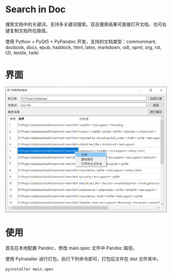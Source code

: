 # Search in Doc

搜索文档中的关键词，支持多关键词搜索。双击搜索结果可直接打开文档，也可右键复制文档所在路径。  

使用 Python + PyQt5 + PyPandoc 开发，支持的文档类型：commonmark, docbook, docx, epub, haddock, html, latex, markdown, odt, opml, org, rst, t2t, textile, twiki  

# 界面

![screenshot](screenshot.png)

# 使用

首先在本地配置 Pandoc，修改 main.spec 文件中 Pandoc 路径。

使用 PyInstaller 进行打包，执行下列命令即可，打包后文件在 dist 文件夹中。  

```bash
pyinstaller main.spec
```